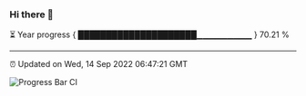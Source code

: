 ### Hi there 👋

⏳ Year progress { █████████████████████▁▁▁▁▁▁▁▁▁ } 70.21 %

---

⏰ Updated on Wed, 14 Sep 2022 06:47:21 GMT

![Progress Bar CI](https://github.com/liununu/liununu/workflows/Progress%20Bar%20CI/badge.svg)
